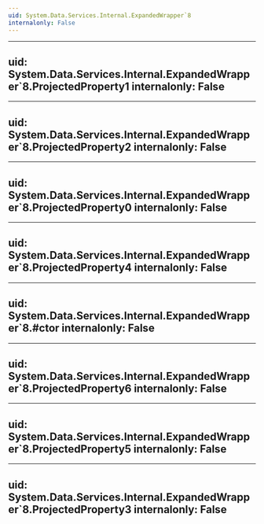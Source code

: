```yaml
---
uid: System.Data.Services.Internal.ExpandedWrapper`8
internalonly: False
---
```


---
uid: System.Data.Services.Internal.ExpandedWrapper`8.ProjectedProperty1
internalonly: False
---

---
uid: System.Data.Services.Internal.ExpandedWrapper`8.ProjectedProperty2
internalonly: False
---

---
uid: System.Data.Services.Internal.ExpandedWrapper`8.ProjectedProperty0
internalonly: False
---

---
uid: System.Data.Services.Internal.ExpandedWrapper`8.ProjectedProperty4
internalonly: False
---

---
uid: System.Data.Services.Internal.ExpandedWrapper`8.#ctor
internalonly: False
---

---
uid: System.Data.Services.Internal.ExpandedWrapper`8.ProjectedProperty6
internalonly: False
---

---
uid: System.Data.Services.Internal.ExpandedWrapper`8.ProjectedProperty5
internalonly: False
---

---
uid: System.Data.Services.Internal.ExpandedWrapper`8.ProjectedProperty3
internalonly: False
---
